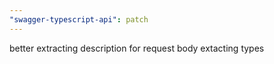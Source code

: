 ```yaml
---
"swagger-typescript-api": patch
---
```


better extracting description for request body extacting types
